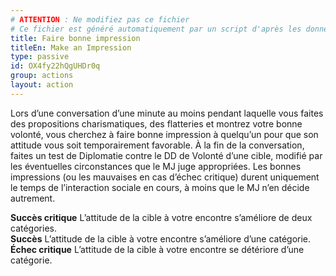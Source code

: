 ```yaml
---
# ATTENTION : Ne modifiez pas ce fichier
# Ce fichier est généré automatiquement par un script d'après les données du module Foundry VTT officiel et de sa traduction
title: Faire bonne impression
titleEn: Make an Impression
type: passive
id: OX4fy22hQgUHDr0q
group: actions
layout: action
---
```

<p><span id="ctl00_MainContent_DetailedOutput">Lors d’une conversation d’une minute au moins pendant laquelle vous faites des propositions charismatiques, des flatteries et montrez votre bonne volonté, vous cherchez à faire bonne impression à quelqu’un pour que son attitude vous soit temporairement favorable. À la fin de la conversation, faites un test de Diplomatie contre le DD de Volonté d’une cible, modifié par les éventuelles circonstances que le MJ juge appropriées. Les bonnes impressions (ou les mauvaises en cas d’échec critique) durent uniquement le temps de l’interaction sociale en cours, à moins que le MJ n’en décide autrement.</span></p><p><span id="ctl00_MainContent_DetailedOutput"><strong>Succès critique</strong> L’attitude de la cible à votre encontre s’améliore de deux catégories.<br><strong>Succès</strong> L’attitude de la cible à votre encontre s’améliore d’une catégorie.<br><strong>Échec critique</strong> L’attitude de la cible à votre encontre se détériore d’une catégorie.</span></p>
